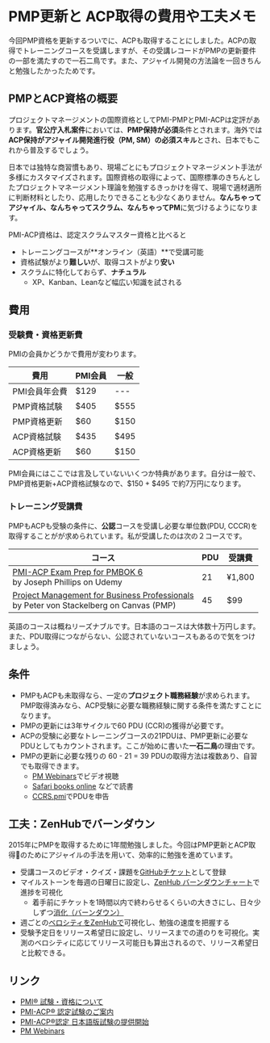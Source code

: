 # PMP更新と ACP取得の費用や工夫メモ

今回PMP資格を更新するついでに、ACPも取得することにしました。ACPの取得でトレーニングコースを受講しますが、その受講レコードがPMPの更新要件の一部を満たすので一石二鳥です。また、アジャイル開発の方法論を一回きちんと勉強したかったためです。

 ## PMPとACP資格の概要
プロジェクトマネージメントの国際資格としてPMI-PMPとPMI-ACPは定評があります。**官公庁入札案件**においては、**PMP保持が必須**条件とされます。海外では**ACP保持がアジャイル開発進行役（PM, SM）の必須スキル**とされ、日本でもこれから普及するでしょう。

日本では独特な商習慣もあり、現場ごとにもプロジェクトマネージメント手法が多様にカスタマイズされます。国際資格の取得によって、国際標準のきちんとしたプロジェクトマネージメント理論を勉強するきっかけを得て、現場で適材適所に判断材料としたり、応用したりできることも少なくありません。**なんちゃってアジャイル、なんちゃってスクラム、なんちゃってPM**に気づけるようになります。

PMI-ACP資格は、認定スクラムマスター資格と比べると

- トレーニングコースが**オンライン（英語）**で受講可能
- 資格試験がより**難しい**が、取得コストがより**安い**
- スクラムに特化しておらず、**ナチュラル**
    - XP、Kanban、Leanなど幅広い知識を試される

## 費用

### 受験費・資格更新費
PMIの会員かどうかで費用が変わります。

| 費用 | PMI会員 | 一般
|--|--|--
| PMI会員年会費 | $129 | ---
| PMP資格試験 | $405 | $555
| PMP資格更新 | $60 | $150
| ACP資格試験 | $435 | $495
| ACP資格更新 | $60 | $150

PMI会員にはここでは言及していないいくつか特典があります。自分は一般で、PMP資格更新+ACP資格試験なので、$150 + $495 で約7万円になります。

### トレーニング受講費

PMPもACPも受験の条件に、**公認**コースを受講し必要な単位数(PDU, CCCR)を取得することがが求められています。私が受講したのは次の２コースです。

|コース | PDU | 受講費
|--|--|--
| [PMI-ACP Exam Prep for PMBOK 6](https://www.udemy.com/pmiacp_21pdus/learn/v4/overview) <br> by Joseph Phillips on Udemy | 21 | ¥1,800
| [Project Management for Business Professionals](https://www.canvas.net/courses/project-management-for-business-professionals-4) <br>by Peter von Stackelberg on Canvas (PMP)| 45 | $99 

英語のコースは概ねリーズナブルです。日本語のコースは大体数十万円します。また、PDU取得につながらない、公認されていないコースもあるので気をつけましょう。

 ## 条件

- PMPもACPも未取得なら、一定の**プロジェクト職務経験**が求められます。PMP取得済みなら、ACP受験に必要な職務経験に関する条件を満たすことになります。
- PMPの更新には3年サイクルで60 PDU (CCR)の獲得が必要です。
- ACPの受験に必要なトレーニングコースの21PDUは、PMP更新に必要なPDUとしてもカウントされます。ここが始めに書いた**一石二鳥**の理由です。
- PMPの更新に必要な残りの 60 - 21 = 39 PDUの取得方法は複数あり、自習でも取得できます。
	- [PM Webinars](https://www.projectmanagement.com/Webinars/webinarMainOnDemand.cfm)でビデオ視聴
	- [Safari books online](https://www.safaribooksonline.com/topics/project-management?active=&expanded=&addl_expanded=&format=all&publishers=all&sort_order=added) などで読書
	- [CCRS.pmi](https://ccrs.pmi.org/)でPDUを申告
 
## 工夫：ZenHubでバーンダウン

2015年にPMPを取得するために1年間勉強しました。今回はPMP更新とACP取得のためにアジャイルの手法を用いて、効率的に勉強を進めています。

- 受講コースのビデオ・クイズ・課題を[GitHubチケット](https://github.com/vochicong/progress/issues)として登録
- マイルストーンを毎週の日曜日に設定し、[ZenHub バーンダウンチャート](https://app.zenhub.com/workspace/o/vochicong/progress/reports?report=burndown&milestoneId=3257374)で進捗を可視化
	- 着手前にチケットを1時間以内で終わらせるくらいの大きさにし、日々少しずつ[消化（バーンダウン）](https://app.zenhub.com/workspace/o/vochicong/progress/reports?report=burndown&milestoneId=3257374)
- 週ごとの[ベロシティをZenHubで](https://app.zenhub.com/workspace/o/vochicong/progress/reports?report=velocity)可視化し、勉強の速度を把握する
- 受験予定日をリリース希望日に設定し、リリースまでの道のりを可視化。実測のベロシティに応じてリリース可能日も算出されるので、リリース希望日と比較できる。

 ## リンク

- [PMI® 試験・資格について](https://www.pmi-japan.org/pmp_license/)
- [PMI-ACP® 認定試験のご案内](https://www.pmi-japan.org/pmp_license/pmisupregsup/pmi-acp.php)
- [PMI-ACP®認定 日本語版試験の提供開始](https://www.pmi-japan.org/news/pm_license/2018_03_27_pmi-acp_delay.php)
- [PM Webinars](https://www.projectmanagement.com/Webinars/webinarMainOnDemand.cfm)
<!--stackedit_data:
eyJoaXN0b3J5IjpbMTExNDUwMjc1MiwyMDUzMzA5Njc2LDkwNz
c5NzA1NywtMTI0NjU2MzcxOCw0NDI3NzcxMTEsLTU0MTg4OTYz
OCw2Mzc5NDg2MDJdfQ==
-->
